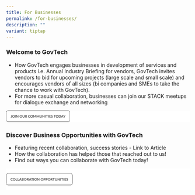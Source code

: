 ```yaml
---
title: For Businesses
permalink: /for-businesses/
description: ""
variant: tiptap
---
```

### **Welcome to GovTech**

* How GovTech engages businesses in development of services and products i.e. Annual Industry Briefing for vendors, GovTech invites vendors to bid for upcoming projects (large scale and small scale) and encourages vendors of all sizes (bi companies and SMEs to take the chance to work with GovTech). 
* For more casual collaboration, businesses can join our STACK meetups for dialogue exchange and networking   

![](/images/join%20communities%20cta.png)

### **Discover Business Opportunities with GovTech**

* Featuring recent collaboration, success stories - Link to Article
* How the collaboration has helped those that reached out to us! 
* Find out ways you can collaborate with GovTech today! 


![](/images/collaborate%20cta.png)